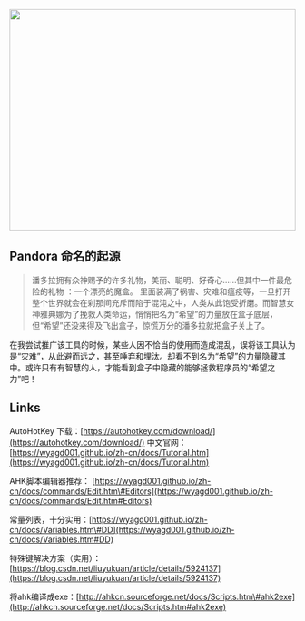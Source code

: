 <p align="center">
  <a href="https://nodejs.org/">
    <img
      src="https://github.com/dragon8github/ahk/raw/master/static/Pandorabg.png"
      width="100%"
      height="390"
    />
  </a>
</p>



## Pandora 命名的起源

> 潘多拉拥有众神赐予的许多礼物，美丽、聪明、好奇心……但其中一件最危险的礼物 ：一个漂亮的魔盒。
> 里面装满了祸害、灾难和瘟疫等，一旦打开整个世界就会在刹那间充斥而陷于混沌之中，人类从此饱受折磨。而智慧女神雅典娜为了挽救人类命运，悄悄把名为“希望”的力量放在盒子底层，但“希望”还没来得及飞出盒子，惊慌万分的潘多拉就把盒子关上了。

在我尝试推广该工具的时候，某些人因不恰当的使用而造成混乱，误将该工具认为是“灾难”，从此避而远之，甚至唾弃和埋汰。却看不到名为“希望”的力量隐藏其中。或许只有有智慧的人，才能看到盒子中隐藏的能够拯救程序员的“希望之力”吧！





## Links

AutoHotKey 下载：[https://autohotkey.com/download/](https://autohotkey.com/download/)
中文官网：[https://wyagd001.github.io/zh-cn/docs/Tutorial.htm](https://wyagd001.github.io/zh-cn/docs/Tutorial.htm)

AHK脚本编辑器推荐： [https://wyagd001.github.io/zh-cn/docs/commands/Edit.htm\#Editors](https://wyagd001.github.io/zh-cn/docs/commands/Edit.htm#Editors)

常量列表，十分实用：[https://wyagd001.github.io/zh-cn/docs/Variables.htm\#DD](https://wyagd001.github.io/zh-cn/docs/Variables.htm#DD)

特殊键解决方案（实用）：[https://blog.csdn.net/liuyukuan/article/details/5924137](https://blog.csdn.net/liuyukuan/article/details/5924137)

将ahk编译成exe：[http://ahkcn.sourceforge.net/docs/Scripts.htm\#ahk2exe](http://ahkcn.sourceforge.net/docs/Scripts.htm#ahk2exe)